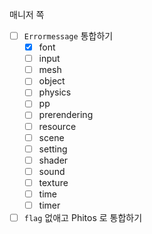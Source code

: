 매니저 쪽

- [ ] `Errormessage` 통합하기
  - [x] font
  - [ ] input
  - [ ] mesh
  - [ ] object
  - [ ] physics
  - [ ] pp
  - [ ] prerendering
  - [ ] resource
  - [ ] scene
  - [ ] setting
  - [ ] shader
  - [ ] sound
  - [ ] texture
  - [ ] time
  - [ ] timer
- [ ] `flag` 없애고 Phitos 로 통합하기